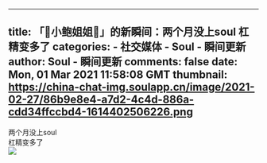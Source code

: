 
---
title: 「🎈小鲍姐姐🎈」的新瞬间：两个月没上soul
杠精变多了
categories: 
    - 社交媒体
    - Soul - 瞬间更新
author: Soul - 瞬间更新
comments: false
date: Mon, 01 Mar 2021 11:58:08 GMT
thumbnail: https://china-chat-img.soulapp.cn/image/2021-02-27/86b9e8e4-a7d2-4c4d-886a-cdd34ffccbd4-1614402506226.png
---

<div>   
两个月没上soul<br>杠精变多了<br><img src="https://china-chat-img.soulapp.cn/image/2021-02-27/86b9e8e4-a7d2-4c4d-886a-cdd34ffccbd4-1614402506226.png" referrerpolicy="no-referrer">  
</div>
            